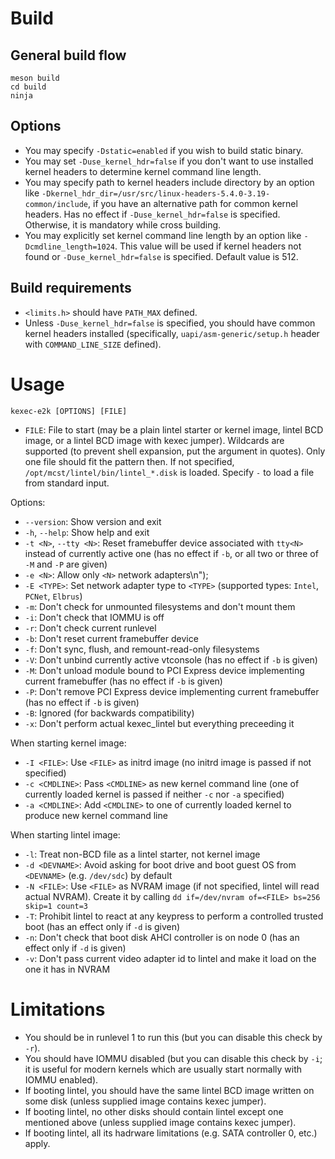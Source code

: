 # Build

## General build flow

```
meson build
cd build
ninja
```

## Options

* You may specify `-Dstatic=enabled` if you wish to build static binary.
* You may set `-Duse_kernel_hdr=false` if you don't want to use installed kernel headers to determine kernel command line length.
* You may specify path to kernel headers include directory by an option like `-Dkernel_hdr_dir=/usr/src/linux-headers-5.4.0-3.19-common/include`, if you have an alternative path for common kernel headers. Has no effect if `-Duse_kernel_hdr=false` is specified. Otherwise, it is mandatory while cross building.
* You may explicitly set kernel command line length by an option like `-Dcmdline_length=1024`. This value will be used if kernel headers not found or `-Duse_kernel_hdr=false` is specified. Default value is 512.


## Build requirements

* `<limits.h>` should have `PATH_MAX` defined.
* Unless `-Duse_kernel_hdr=false` is specified, you should have common kernel headers installed (specifically, `uapi/asm-generic/setup.h` header with `COMMAND_LINE_SIZE` defined).

# Usage

```
kexec-e2k [OPTIONS] [FILE]
```

* `FILE`: File to start (may be a plain lintel starter or kernel image, lintel BCD image, or a lintel BCD image with kexec jumper).
Wildcards are supported (to prevent shell expansion, put the argument in quotes).
Only one file should fit the pattern then.
If not specified, `/opt/mcst/lintel/bin/lintel_*.disk` is loaded.
Specify `-` to load a file from standard input.

Options:

* `--version`: Show version and exit
* `-h`, `--help`: Show help and exit
* `-t <N>`, `--tty <N>`: Reset framebuffer device associated with `tty<N>` instead of currently active one (has no effect if `-b`, or all two or three of `-M` and `-P` are given)
* `-e <N>`: Allow only `<N>` network adapters\n");
* `-E <TYPE>`: Set network adapter type to `<TYPE>` (supported types: `Intel`, `PCNet`, `Elbrus`)
* `-m`: Don't check for unmounted filesystems and don't mount them
* `-i`: Don't check that IOMMU is off
* `-r`: Don't check current runlevel
* `-b`: Don't reset current framebuffer device
* `-f`: Don't sync, flush, and remount-read-only filesystems
* `-V`: Don't unbind currently active vtconsole (has no effect if `-b` is given)
* `-M`: Don't unload module bound to PCI Express device implementing current framebuffer (has no effect if `-b` is given)
* `-P`: Don't remove PCI Express device implementing current framebuffer (has no effect if `-b` is given)
* `-B`: Ignored (for backwards compatibility)
* `-x`: Don't perform actual kexec_lintel but everything preceeding it

When starting kernel image:

* `-I <FILE>`: Use `<FILE>` as initrd image (no initrd image is passed if not specified)
* `-c <CMDLINE>`: Pass `<CMDLINE>` as new kernel command line (one of currently loaded kernel is passed if neither `-c` nor `-a` specified)
* `-a <CMDLINE>`: Add `<CMDLINE>` to one of currently loaded kernel to produce new kernel command line

When starting lintel image:

* `-l`: Treat non-BCD file as a lintel starter, not kernel image
* `-d <DEVNAME>`: Avoid asking for boot drive and boot guest OS from `<DEVNAME>` (e.g. `/dev/sdc`) by default
* `-N <FILE>`: Use `<FILE>` as NVRAM image (if not specified, lintel will read actual NVRAM). Create it by calling `dd if=/dev/nvram of=<FILE> bs=256 skip=1 count=3`
* `-T`: Prohibit lintel to react at any keypress to perform a controlled trusted boot (has an effect only if `-d` is given)
* `-n`: Don't check that boot disk AHCI controller is on node 0 (has an effect only if `-d` is given)
* `-v`: Don't pass current video adapter id to lintel and make it load on the one it has in NVRAM

# Limitations

* You should be in runlevel 1 to run this (but you can disable this check by `-r`).
* You should have IOMMU disabled (but you can disable this check by `-i`; it is useful for modern kernels which are usually start normally with IOMMU enabled).
* If booting lintel, you should have the same lintel BCD image written on some disk (unless supplied image contains kexec jumper).
* If booting lintel, no other disks should contain lintel except one mentioned above (unless supplied image contains kexec jumper).
* If booting lintel, all its hadrware limitations (e.g. SATA controller 0, etc.) apply.
